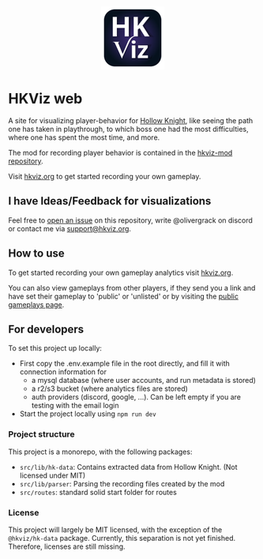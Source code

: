 <p align="center">
    <a href="https://www.hkviz.org">
        <img width="128" height="128" src="packages/app/logo/logo_glow.svg">
    </a>
</p>

# HKViz web

A site for visualizing player-behavior for [Hollow Knight](https://www.hollowknight.com), like seeing the path one has taken in playthrough, to which boss one had the most difficulties, where one has spent the most time, and more.

The mod for recording player behavior is contained in the [hkviz-mod repository](https://github.com/hkviz/hkviz-mod).

Visit [hkviz.org](https://www.hkviz.org/) to get started recording your own gameplay.

## I have Ideas/Feedback for visualizations

Feel free to [open an issue](https://github.com/hkviz/hkviz-web/issues) on this repository, write @olivergrack on discord or contact me via [support@hkviz.org](mailto:support@hkviz.org).

## How to use

To get started recording your own gameplay analytics visit [hkviz.org](https://www.hkviz.org).

You can also view gameplays from other players, if they send you a link and have set their gameplay to 'public' or 'unlisted' or by visiting the
[public gameplays page](https://www.hkviz.org/run).

## For developers

To set this project up locally:

-   First copy the .env.example file in the root directly, and fill it with connection information for
    -   a mysql database (where user accounts, and run metadata is stored)
    -   a r2/s3 bucket (where analytics files are stored)
    -   auth providers (discord, google, ...). Can be left empty if you are testing with the email login
-   Start the project locally using `npm run dev`

### Project structure

This project is a monorepo, with the following packages:

-   `src/lib/hk-data`: Contains extracted data from Hollow Knight. (Not licensed under MIT)
-   `src/lib/parser`: Parsing the recording files created by the mod
-   `src/routes`: standard solid start folder for routes

### License

This project will largely be MIT licensed, with the exception of the `@hkviz/hk-data` package. Currently, this separation is not yet finished. Therefore, licenses are still missing.
